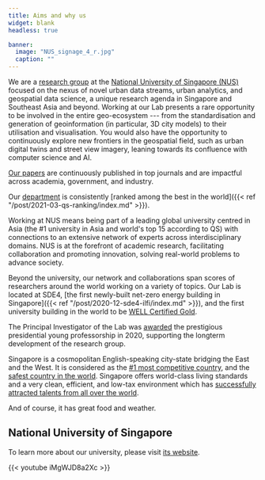 ```yaml
---
title: Aims and why us
widget: blank
headless: true

banner:
  image: "NUS_signage_4_r.jpg"
  caption: ""
---
```


We are a [research group](/about) at the [National University of Singapore (NUS)](http://www.nus.edu.sg) focused on the nexus of novel urban data streams, urban analytics, and geospatial data science, a unique research agenda in Singapore and Southeast Asia and beyond.
Working at our Lab presents a rare opportunity to be involved in the entire geo-ecosystem --- from the standardisation and generation of geoinformation (in particular, 3D city models) to their utilisation and visualisation.
You would also have the opportunity to continuously explore new frontiers in the geospatial field, such as urban digital twins and street view imagery, leaning towards its confluence with computer science and AI. 

[Our papers](/publication/) are continuously published in top journals and are impactful across academia, government, and industry.

Our [department](https://www.sde.nus.edu.sg/arch/) is consistently [ranked among the best in the world]({{< ref "/post/2021-03-qs-ranking/index.md" >}}).

Working at NUS means being part of a leading global university centred in Asia (the #1 university in Asia and world's top 15 according to QS) with connections to an extensive network of experts across interdisciplinary domains.
NUS is at the forefront of academic research, facilitating collaboration and promoting innovation, solving real-world problems to advance society.

Beyond the university, our network and collaborations span scores of researchers around the world working on a variety of topics.
Our Lab is located at SDE4, [the first newly-built net-zero energy building in Singapore]({{< ref "/post/2020-12-sde4-ilfi/index.md" >}}), and the first university building in the world to be [WELL Certified Gold](https://www.wellcertified.com/).

The Principal Investigator of the Lab was [awarded](/post/2020/07/16/filip-biljecki-appointed-as-presidential-young-professor/) the prestigious presidential young professorship in 2020, supporting the longterm development of the research group.

Singapore is a cosmopolitan English-speaking city-state bridging the East and the West.
It is considered as the [#1 most competitive country](https://www.straitstimes.com/business/economy/singapore-economy-ranked-worlds-most-competitive), and the [safest country in the world](https://www.asiaone.com/singapore/singapore-ranked-safest-country-world-above-japan-survey). Singapore offers world-class living standards and a very clean, efficient, and low-tax environment which has [successfully attracted talents from all over the world](https://www.straitstimes.com/singapore/singapore-retains-top-spot-in-asia-pacific-index-for-talent-competitiveness).

And of course, it has great food and weather.


## National University of Singapore

To learn more about our university, please visit [its website](http://www.nus.edu.sg).

{{< youtube iMgWJD8a2Xc >}}


